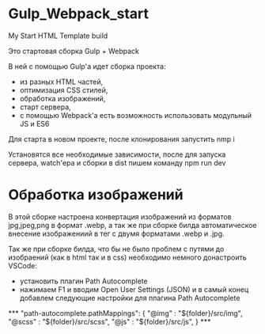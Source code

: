 # Gulp_Webpack_start
My Start HTML Template build

Это стартовая сборка Gulp + Webpack

В ней с помощью Gulp'а идет сборка проекта:
- из разных HTML частей, 
- оптимизация CSS стилей,
- обработка изображений,
- старт сервера,
- с помощью Webpack'a есть возможность использовать модульный JS и ES6


Для старта в новом проекте, после клонирования запустить nmp i

Установятся все необходимые зависимости, после для запуска сервера, watch'ера и сборки в dist пишем команду npm run dev


# Обработка изображений
В этой сборке настроена конвертация изображений из форматов jpg,jpeg,png в формат .webp, а так же при сборке билда автоматическое внесение изображениий в тег <picture> с двумя форматами .webp и .jpg.

Так же при сборке билда, что бы не было проблем с путями до изобраений (как в html так и в css) необходимо немного донастроить VSCode:
- установить плагин Path Autocomplete
- нажимаем F1 и вводим Open User Settings (JSON) и в самый конец добавлем следующие настройки для плагина Path Autocomplete

*** "path-autocomplete.pathMappings": {
        "@img" : "${folder}/src/img",
        "@scss" : "${folder}/src/scss",
        "@js" : "${folder}/src/js",
    } ***
